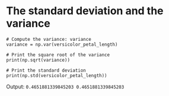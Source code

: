 # The standard deviation and the variance

```text
# Compute the variance: variance
variance = np.var(versicolor_petal_length)

# Print the square root of the variance
print(np.sqrt(variance))

# Print the standard deviation
print(np.std(versicolor_petal_length))
```

Output: `0.4651881339845203 0.4651881339845203`

